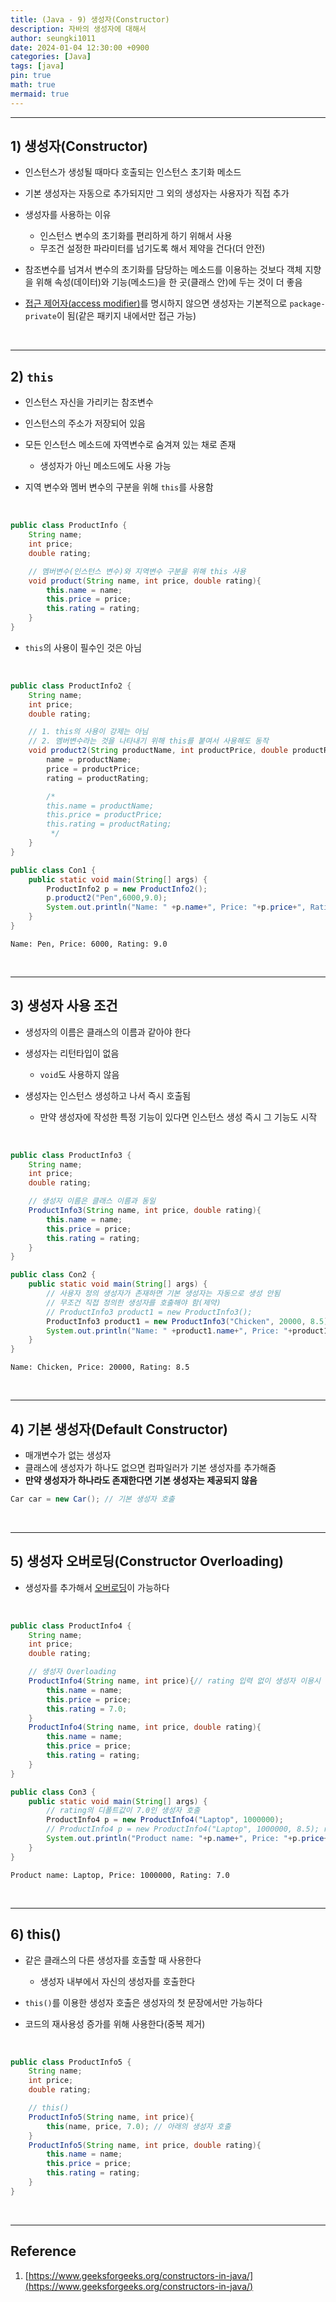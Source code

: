 ```yaml
---
title: (Java - 9) 생성자(Constructor)
description: 자바의 생성자에 대해서
author: seungki1011
date: 2024-01-04 12:30:00 +0900
categories: [Java]
tags: [java]
pin: true
math: true
mermaid: true
---
```


---

## 1) 생성자(Constructor)

* 인스턴스가 생성될 때마다 호출되는 인스턴스 초기화 메소드
* 기본 생성자는 자동으로 추가되지만 그 외의 생성자는 사용자가 직접 추가



* 생성자를 사용하는 이유
  * 인스턴스 변수의 초기화를 편리하게 하기 위해서 사용
  * 무조건 설정한 파라미터를 넘기도록 해서 제약을 건다(더 안전)



* 참조변수를 넘겨서 변수의 초기화를 담당하는 메소드를 이용하는 것보다 객체 지향을 위해 속성(데이터)와 기능(메소드)을 한 곳(클래스 안)에 두는 것이 더 좋음



* [접근 제어자(access modifier)](https://seungki1011.github.io/posts/java-11-access-modifier/#1-%EC%A0%91%EA%B7%BC-%EC%A0%9C%EC%96%B4%EC%9E%90access-modifier)를 명시하지 않으면 생성자는 기본적으로 ```package-private```이 됨(같은 패키지 내에서만 접근 가능)

<br>

---

## 2) `this`

* 인스턴스 자신을 가리키는 참조변수
* 인스턴스의 주소가 저장되어 있음



* 모든 인스턴스 메소드에 자역변수로 숨겨져 있는 채로 존재
  * 생성자가 아닌 메소드에도 사용 가능



* 지역 변수와 멤버 변수의 구분을 위해 ```this```를 사용함

<br>

```java
public class ProductInfo {
    String name;
    int price;
    double rating;

    // 멤버변수(인스턴스 변수)와 지역변수 구분을 위해 this 사용
    void product(String name, int price, double rating){
        this.name = name;
        this.price = price;
        this.rating = rating;
    }
}
```

* ```this```의 사용이 필수인 것은 아님

<br>

```java
public class ProductInfo2 {
    String name;
    int price;
    double rating;

    // 1. this의 사용이 강제는 아님
    // 2. 멤버변수라는 것을 나타내기 위해 this를 붙여서 사용해도 동작
    void product2(String productName, int productPrice, double productRating){
        name = productName;
        price = productPrice;
        rating = productRating;

        /*
        this.name = productName;
        this.price = productPrice;
        this.rating = productRating;
         */
    }
}
```

```java
public class Con1 {
    public static void main(String[] args) {
        ProductInfo2 p = new ProductInfo2();
        p.product2("Pen",6000,9.0);
        System.out.println("Name: " +p.name+", Price: "+p.price+", Rating: "+p.rating);
    }
}
```

```
Name: Pen, Price: 6000, Rating: 9.0
```

<br>

---

## 3) 생성자 사용 조건

* 생성자의 이름은 클래스의 이름과 같아야 한다
* 생성자는 리턴타입이 없음
  * ```void```도 사용하지 않음



* 생성자는 인스턴스 생성하고 나서 즉시 호출됨
  * 만약 생성자에 작성한 특정 기능이 있다면 인스턴스 생성 즉시 그 기능도 시작

<br>


```java
public class ProductInfo3 {
    String name;
    int price;
    double rating;

    // 생성자 이름은 클래스 이름과 동일
    ProductInfo3(String name, int price, double rating){
        this.name = name;
        this.price = price;
        this.rating = rating;
    }
}
```

```java
public class Con2 {
    public static void main(String[] args) {
        // 사용자 정의 생성자가 존재하면 기본 생성자는 자동으로 생성 안됨
      	// 무조건 직접 정의한 생성자를 호출해야 함(제약)
        // ProductInfo3 product1 = new ProductInfo3();
        ProductInfo3 product1 = new ProductInfo3("Chicken", 20000, 8.5);
        System.out.println("Name: " +product1.name+", Price: "+product1.price+", Rating: "+product1.rating);
    }
}
```

```
Name: Chicken, Price: 20000, Rating: 8.5
```

<br>

---

## 4) 기본 생성자(Default Constructor)

* 매개변수가 없는 생성자
* 클래스에 생성자가 하나도 없으면 컴파일러가 기본 생성자를 추가해줌
* **만약 생성자가 하나라도 존재한다면 기본 생성자는 제공되지 않음**

```java
Car car = new Car(); // 기본 생성자 호출
```

<br>

---

## 5) 생성자 오버로딩(Constructor Overloading)

* 생성자를 추가해서 [오버로딩](https://seungki1011.github.io/posts/java-5-method/#4-%EC%98%A4%EB%B2%84%EB%A1%9C%EB%94%A9overloading)이 가능하다

<br>

```java
public class ProductInfo4 {
    String name;
    int price;
    double rating;

    // 생성자 Overloading
    ProductInfo4(String name, int price){// rating 입력 없이 생성자 이용시 이 생성자 호출
        this.name = name;
        this.price = price;
        this.rating = 7.0;
    }
    ProductInfo4(String name, int price, double rating){
        this.name = name;
        this.price = price;
        this.rating = rating;
    }
}
```

```java
public class Con3 {
    public static void main(String[] args) {
        // rating의 디폴트값이 7.0인 생성자 호출
        ProductInfo4 p = new ProductInfo4("Laptop", 1000000);
        // ProductInfo4 p = new ProductInfo4("Laptop", 1000000, 8.5); rating까지 포함한 생성자 호출
        System.out.println("Product name: "+p.name+", Price: "+p.price+", Rating: "+p.rating);
    }
}
```

```
Product name: Laptop, Price: 1000000, Rating: 7.0
```

<br>

---

## 6) this()

* 같은 클래스의 다른 생성자를 호출할 때 사용한다
  * 생성자 내부에서 자신의 생성자를 호출한다



* ```this()```를 이용한 생성자 호출은 생성자의 첫 문장에서만 가능하다
* 코드의 재사용성 증가를 위해 사용한다(중복 제거)

<br>

```java
public class ProductInfo5 {
    String name;
    int price;
    double rating;

    // this()
    ProductInfo5(String name, int price){
        this(name, price, 7.0); // 아래의 생성자 호출
    }
    ProductInfo5(String name, int price, double rating){
        this.name = name;
        this.price = price;
        this.rating = rating;
    }
}
```

<br>

---

## Reference

1. [https://www.geeksforgeeks.org/constructors-in-java/](https://www.geeksforgeeks.org/constructors-in-java/)